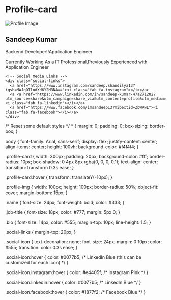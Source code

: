 # Profile-card
<!DOCTYPE html>
<html lang="en">
<head>
  <meta charset="UTF-8">
  <meta name="viewport" content="width=device-width, initial-scale=1.0">
  <title>Profile Card with Social Media Links</title>
  <link rel="stylesheet" href="styles.css">
  <!-- Font Awesome for Social Media Icons -->
  <link href="https://cdnjs.cloudflare.com/ajax/libs/font-awesome/6.0.0-beta3/css/all.min.css" rel="stylesheet">
</head>
<body>
  <div class="profile-card">
     <img src="C:\Users\Admin\Downloads\Snapchat-1405221578.jpg" alt="Profile Image" class="profile-img">
    <h2 class="name">Sandeep Kumar</h2>
    <p class="job-title">Backend Developer!!Application Engineer</p>
    <p class="bio">Currently Working As a IT Professional,Previously Experienced with Application Engineer </p>
    
    <!-- Social Media Links -->
    <div class="social-links">
      <a href="https://www.instagram.com/sandeep.shandilya13?igsh=MWJqOTludXd6Y2M3NA=="><i class="fab fa-instagram"></i></a>
      <a <a href="https://www.linkedin.com/in/sandeep-kumar-47a271202?utm_source=share&utm_campaign=share_via&utm_content=profile&utm_medium=android_app"><i class="fab fa-linkedin"></i></a>
      <a href="https://www.facebook.com/imsandeep13?mibextid=ZbWKwL"><i class="fab fa-facebook"></i></a>
    </div>
  </div>
</body>
</html>
/* Reset some default styles */
* {
  margin: 0;
  padding: 0;
  box-sizing: border-box;
}

body {
  font-family: Arial, sans-serif;
  display: flex;
  justify-content: center;
  align-items: center;
  height: 100vh;
  background-color: #f4f4f4;
}

.profile-card {
  width: 300px;
  padding: 20px;
  background-color: #fff;
  border-radius: 10px;
  box-shadow: 0 4px 8px rgba(0, 0, 0, 0.1);
  text-align: center;
  transition: transform 0.3s ease;
}

.profile-card:hover {
  transform: translateY(-10px);
}

.profile-img {
  width: 100px;
  height: 100px;
  border-radius: 50%;
  object-fit: cover;
  margin-bottom: 15px;
}

.name {
  font-size: 24px;
  font-weight: bold;
  color: #333;
}

.job-title {
  font-size: 18px;
  color: #777;
  margin: 5px 0;
}

.bio {
  font-size: 14px;
  color: #555;
  margin-top: 10px;
  line-height: 1.5;
}

.social-links {
  margin-top: 20px;
}

.social-icon {
  text-decoration: none;
  font-size: 24px;
  margin: 0 10px;
  color: #555;
  transition: color 0.3s ease;
}

.social-icon:hover {
  color: #0077b5; /* LinkedIn Blue (this can be customized for each icon) */
}

.social-icon.instagram:hover {
  color: #e4405f; /* Instagram Pink */
}

.social-icon.linkedin:hover {
  color: #0077b5; /* LinkedIn Blue */
}

.social-icon.facebook:hover {
  color: #1877f2; /* Facebook Blue */
}
